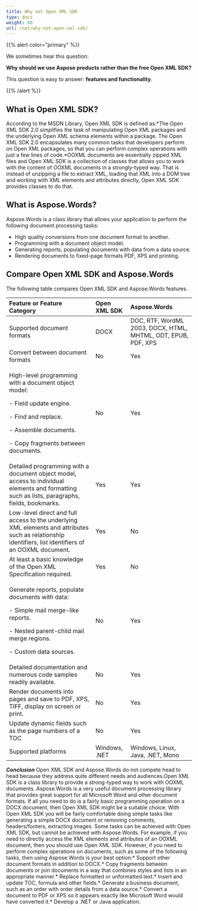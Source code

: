 ```yaml
---
title: Why not Open XML SDK
type: docs
weight: 60
url: /net/why-not-open-xml-sdk/
---
```


{{% alert color="primary" %}} 

We sometimes hear this question:

**Why should we use Aspose products rather than the free Open XML SDK?**

This question is easy to answer: **features and functionality**. 

{{% /alert %}} 

## What is Open XML SDK?

According to the MSDN Library, Open XML SDK is defined as:*The Open XML SDK 2.0 simplifies the task of manipulating Open XML packages and the underlying Open XML schema elements within a package. The Open XML SDK 2.0 encapsulates many common tasks that developers perform on Open XML packages, so that you can perform complex operations with just a few lines of code.*OOXML documents are essentially zipped XML files and Open XML SDK is a collection of classes that allows you to work with the content of OOXML documents in a strongly-typed way. That is instead of unzipping a file to extract XML, loading that XML into a DOM tree and working with XML elements and attributes directly, Open XML SDK provides classes to do that.

## What is Aspose.Words?

Aspose.Words is a class library that allows your application to perform the following document processing tasks:

- High quality conversions from one document format to another.
- Programming with a document object model.
- Generating reports, populating documents with data from a data source.
- Rendering documents to fixed-page formats PDF, XPS and printing.

## Compare Open XML SDK and Aspose.Words

The following table compares Open XML SDK and Aspose.Words features.

|Feature or Feature Category|Open XML SDK|Aspose.Words|
| :- | :- | :- |
|Supported document formats|DOCX|DOC, RTF, WordML 2003, DOCX, HTML, MHTML, ODT, EPUB, PDF, XPS|
|Convert between document formats|No|Yes|
|<p>High-level programming with a document object model:</p><p>- Field update engine.</p><p>- Find and replace.</p><p>- Assemble documents.</p><p>- Copy fragments between documents.</p>|No|Yes|
|Detailed programming with a document object model, access to individual elements and formatting such as lists, paragraphs, fields, bookmarks.|Yes|Yes|
|Low-level direct and full access to the underlying XML elements and attributes such as relationship identifiers, list identifiers of an OOXML document.|Yes|No|
|At least a basic knowledge of the Open XML Specification required.|Yes|No|
|<p>Generate reports, populate documents with data:</p><p>- Simple mail merge-like reports.</p><p>- Nested parent-child mail merge regions.</p><p>- Custom data sources.</p>|No|Yes|
|Detailed documentation and numerous code samples readily available.|No|Yes|
|Render documents into pages and save to PDF, XPS, TIFF, display on screen or print.|No|Yes|
|Update dynamic fields such as the page numbers of a TOC |No |Yes |
|Supported platforms|Windows, .NET|Windows, Linux, Java, .NET, Mono|
***Conclusion*** Open XML SDK and Aspose.Words do not compete head to head because they address quite different needs and audiences.Open XML SDK is a class library to provide a strong-typed way to work with OOXML documents. Aspose.Words is a very useful document processing library that provides great support for all Microsoft Word and other document formats. If all you need to do is a fairly basic programming operation on a DOCX document, then Open XML SDK might be a suitable choice. With Open XML SDK you will be fairly comfortable doing simple tasks like generating a simple DOCX document or removing comments, headers/footers, extracting images. Some tasks can be achieved with Open XML SDK, but cannot be achieved with Aspose.Words. For example, if you need to directly access the XML elements and attributes of an OOXML document, then you should use Open XML SDK. However, if you need to perform complex operations on documents, such as some of the following tasks, then using Aspose.Words is your best option:* Support other document formats in addition to DOCX.* Copy fragments between documents or join documents in a way that combines styles and lists in an appropriate manner.* Replace formatted or unformatted text.* Insert and update TOC, formula and other fields.* Generate a business document, such as an order with order details from a data source.* Convert a document to PDF or XPS so it appears exactly like Microsoft Word would have converted it.* Develop a .NET or Java application.
